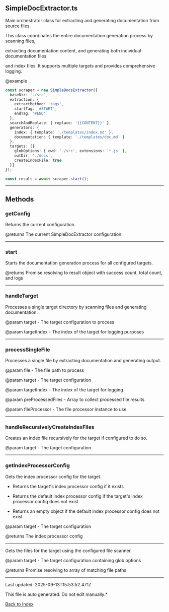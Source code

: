 ## SimpleDocExtractor.ts





 Main orchestrator class for extracting and generating documentation from source files.



 This class coordinates the entire documentation generation process by scanning files,

 extracting documentation content, and generating both individual documentation files

 and index files. It supports multiple targets and provides comprehensive logging.



 @example

 ```typescript
 const scraper = new SimpleDocsExtractor({
   baseDir: './src',
   extraction: {
     extractMethod: 'tags',
     startTag: '#START',
     endTag: '#END'
   },
   searchAndReplace: { replace: '{{CONTENT}}' },
   generators: {
     index: { template: './templates/index.md' },
     documentation: { template: './templates/doc.md' }
   },
   targets: [{
     globOptions: { cwd: './src', extensions: '*.js' },
     outDir: './docs',
     createIndexFile: true
   }]
 });

 const result = await scraper.start();
 ```
 



---



## Methods



### **getConfig**

 Returns the current configuration.



 @returns The current SimpleDocExtractor configuration

 



---



### **start**

 Starts the documentation generation process for all configured targets.



 @returns Promise resolving to result object with success count, total count, and logs

 



---



### **handleTarget**

 Processes a single target directory by scanning files and generating documentation.



 @param target - The target configuration to process

 @param targetIndex - The index of the target for logging purposes

 



---



### **processSingleFile**

 Processes a single file by extracting documentation and generating output.



 @param file - The file path to process

 @param target - The target configuration

 @param targetIndex - The index of the target for logging

 @param preProcessedFiles - Array to collect processed file results

 @param fileProcessor - The file processor instance to use

 



---



### **handleRecursivelyCreateIndexFiles**

 Creates an index file recursively for the target if configured to do so.



 @param target - The target configuration

 



---



### **getIndexProcessorConfig**

 Gets the index processor config for the target.

 - Returns the target's index processor config if it exists

 - Returns the default index processor config if the target's index processor config does not exist

 - Returns an empty object if the default index processor config does not exist



 @param target - The target configuration

 @returns The index processor config

 



---





 Gets the files for the target using the configured file scanner.



 @param target - The target configuration containing glob options

 @returns Promise resolving to array of matching file paths

 



---



Last updated: 2025-09-13T15:53:52.471Z



This file is auto generated. Do not edit manually.*



[Back to Index](./index.md)